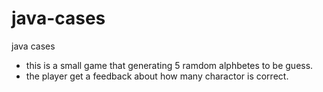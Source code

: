 # java-cases
java cases

- this is a small game that generating 5 ramdom alphbetes to be guess. 
- the player get a feedback about how many charactor is correct.
